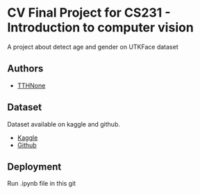 
# CV Final Project for CS231 - Introduction to computer vision

A project about detect age and gender on UTKFace dataset 


## Authors

- [TTHNone](https://www.github.com/TTHNone)

## Dataset

Dataset available on kaggle and github.

- [Kaggle](https://www.kaggle.com/datasets/jangedoo/utkface-new)
- [Github](https://susanqq.github.io/UTKFace/) 
## Deployment

Run .ipynb file in this git
